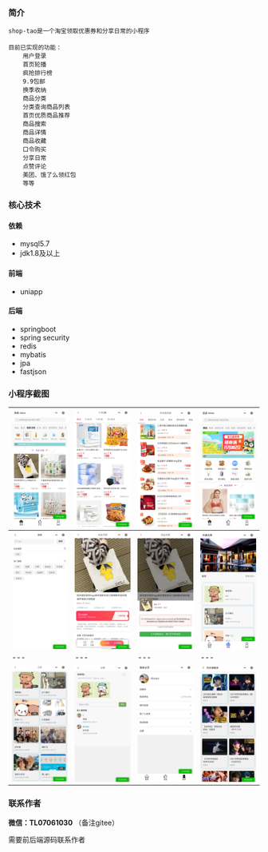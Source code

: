 ### 简介
    shop-tao是一个淘宝领取优惠券和分享日常的小程序

    目前已实现的功能：
        用户登录
        首页轮播
        疯抢排行榜
        9.9包邮
        换季收纳
        商品分类
        分类查询商品列表
        首页优质商品推荐
        商品搜索
        商品详情
        商品收藏
        口令购买
        分享日常
        点赞评论
        美团、饿了么领红包
        等等

### 核心技术
#### 依赖
- mysql5.7
- jdk1.8及以上
#### 前端
- uniapp
#### 后端
- springboot
- spring security
- redis
- mybatis
- jpa
- fastjson

### 小程序截图
|![输入图片说明](imgs/BE6368468DBDD0162DF148976CF4A2FA.jpg)|![输入图片说明](imgs/F64FEA44FB63E5B1825E5D1BD7F50FCC.jpg)|![输入图片说明](imgs/7ADB8EF7310CE75DDE96125BADBEC8D2.jpg)|![输入图片说明](imgs/CEDA59C750D8B3D85E1E3F3D929392E9.jpg)|
|---|---|---|---|
|![输入图片说明](imgs/41BBE6637AE0095436A095A33583F146.jpg)|![输入图片说明](imgs/3795E7F3F046A78A502FC66F17BA9407.jpg)|![输入图片说明](imgs/22FB226EFC5FD8452F860E46E22274B4.jpg)|![输入图片说明](imgs/6BA79476C1C4B995704D50656F91F7CE.jpg)|
|---|---|---|---|
|![输入图片说明](imgs/99B9CA740C44D01656C0B4B926A91B93.jpg)|![输入图片说明](imgs/9AD0D71AE5E032B57FCF778991BF42B9.jpg)|![输入图片说明](imgs/59A7D1CB8F51D24A5271FB9792F09D18.jpg)|![输入图片说明](imgs/11742A683858BFD4B840F220106083F2.jpg)|

### 联系作者
 **微信：TL07061030** （备注gitee）

需要前后端源码联系作者

